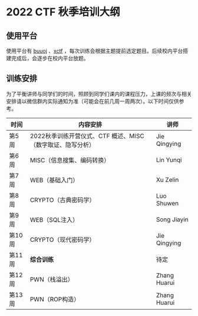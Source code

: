 # 2022 CTF 秋季培训大纲

## 使用平台

使用平台有 [buuoj](https://buuoj.cn/) 、[xctf](https://adworld.xctf.org.cn/) ，每次训练会根据主题提前选定题目。后续校内平台搭建完成后，会逐步在校内平台放题。


## 训练安排

为了平衡讲师与同学们的时间，照顾到同学们课内的课程压力，上课的频次与相关安排请以微信群内实际通知为准（可能会在前几周一周两次）。以下时间仅供参考。

| 时间   | 内容安排                                                   | 讲师                                         |
| ------ | ---------------------------------------------------------- | -------------------------------------------- |
| 第5周 | 2022秋季训练开营仪式、CTF 概述、MISC（数字取证、隐写分析）     |   Jie Qingying                               |
| 第6周 | MISC（信息搜集、编码转换）                        |    Lin Yunqi                                 |
| 第7周 | WEB（基础入门）                                    |   Xu Zelin                                |
| 第8周 | CRYPTO（古典密码学）                                 |   Luo Shuwen                            |
| 第9周 | WEB（SQL注入）                                      |   Song Jiayin                              |
| 第10周 | CRYPTO（现代密码学）                      |  Jie Qingying                              |
| 第11周 | **综合训练**                                            | 待定 |
| 第12周 | PWN（栈溢出）                                          |         Zhang Huarui                             |
| 第13周 | PWN（ROP构造）                                  |   Zhang Huarui                                 |


